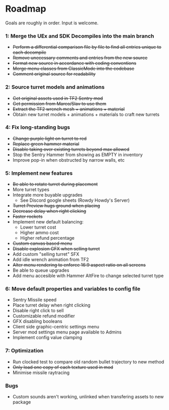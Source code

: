 # Roadmap
Goals are roughly in order. Input is welcome.


### 1: Merge the UEx and SDK Decompiles into the main branch
- ~~Perform a differential comparison file by file to find all entries unique to each decompile~~
- ~~Remove unecessary comments and entries from the new source~~
- ~~Format new source in accordance with coding conventions~~
- ~~Merge menu classes from ClassicMode into the codebase~~
- ~~Comment original source for readability~~


### 2: Source turret models and animations
- ~~Get original assets used in TF2 Sentry mod~~
- ~~Get permission from Marco/Slav to use them~~
- ~~Extract the TF2 wrench mesh + animations + material~~
- Obtain new turret models + animations + materials to craft new turrets


### 4: Fix long-standing bugs
- ~~Change purple light on turret to red~~
- ~~Replace green hammer material~~
- ~~Disable taking over existing turrets beyond max allowed~~
- Stop the Sentry Hammer from showing as EMPTY in inventory
- Improve pop-in when obstructed by narrow walls, etc


### 5: Implement new features
- ~~Be able to rotate turret during placement~~
- More turret types
- Integrate more buyable upgrades
  - See Discord google sheets (Rowdy Howdy's Server)
- ~~Turret Preview hugs ground when placing~~
- ~~Decrease delay when right clicking~~
- ~~Faster rockets~~
- Implement new default balancing:
  - Lower turret cost
  - Higher ammo cost
  - Higher refund percentage
- ~~Custom canvas based menu~~
- ~~Disable explosion GFX when selling turret~~
- Add custom "selling turret" SFX
- Add idle wrench animation from TF2
- ~~Alter menu rendering to enforce 16:9 aspect ratio on all screens~~
- Be able to queue upgrades
- Add menu accesible with Hammer AltFire to change selected turret type


### 6: Move default properties and variables to config file
- Sentry Missile speed
- Place turret delay when right clicking
- Disable right click to sell
- Customizable refund modifier
- GFX disabling booleans
- Client side graphic-centric settings menu
- Server mod settings menu page available to Admins
- Implement config value clamping


### 7: Optimization
- Run clocked test to compare old random bullet trajectory to new method
- ~~Only load one copy of each texture used in mod~~
- Minimise missile raytracing


### Bugs
- Custom sounds aren't working, unlinked when transfering assets to new package